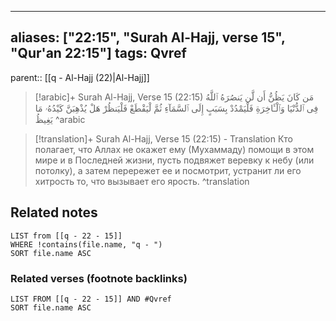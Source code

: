 
---
aliases: ["22:15", "Surah Al-Hajj, verse 15", "Qur'an 22:15"]
tags: Qvref
---

parent:: [[q - Al-Hajj (22)|Al-Hajj]]

> [!arabic]+ Surah Al-Hajj, Verse 15 (22:15)
> <span class="quran-arabic">مَن كَانَ يَظُنُّ أَن لَّن يَنصُرَهُ ٱللَّهُ فِى ٱلدُّنْيَا وَٱلْـَٔاخِرَةِ فَلْيَمْدُدْ بِسَبَبٍ إِلَى ٱلسَّمَآءِ ثُمَّ لْيَقْطَعْ فَلْيَنظُرْ هَلْ يُذْهِبَنَّ كَيْدُهُۥ مَا يَغِيظُ</span>
^arabic

> [!translation]+ Surah Al-Hajj, Verse 15 (22:15) - Translation
> Кто полагает, что Аллах не окажет ему (Мухаммаду) помощи в этом мире и в Последней жизни, пусть подвяжет веревку к небу (или потолку), а затем перережет ее и посмотрит, устранит ли его хитрость то, что вызывает его ярость.
^translation



## Related notes
```dataview
LIST from [[q - 22 - 15]]
WHERE !contains(file.name, "q - ")
SORT file.name ASC
```

### Related verses (footnote backlinks)
```dataview
LIST FROM [[q - 22 - 15]] AND #Qvref
SORT file.name ASC
```


